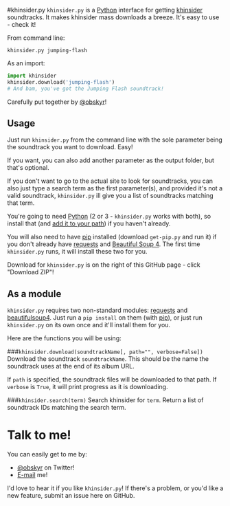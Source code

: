 #khinsider.py
`khinsider.py` is a [Python](https://www.python.org/) interface for getting [khinsider](http://downloads.khinsider.com/) soundtracks. It makes khinsider mass downloads a breeze. It's easy to use - check it!

From command line:
```
khinsider.py jumping-flash
```

As an import:
```python
import khinsider
khinsider.download('jumping-flash')
# And bam, you've got the Jumping Flash soundtrack!
```

Carefully put together by [@obskyr](http://twitter.com/obskyr)!

## Usage
Just run `khinsider.py` from the command line with the sole parameter being the soundtrack you want to download. Easy!

If you want, you can also add another parameter as the output folder, but that's optional.

If you don't want to go to the actual site to look for soundtracks, you can also just type a search term as the first parameter(s), and provided it's not a valid soundtrack, `khinsider.py` ill give you a list of soundtracks matching that term.

You're going to need [Python](https://www.python.org/downloads/) (2 or 3 - `khinsider.py` works with both), so install that (and [add it to your path](http://superuser.com/a/143121)) if you haven't already.

You will also need to have [pip](https://pip.readthedocs.org/en/latest/installing.html) installed (download `get-pip.py` and run it) if you don't already have [requests](https://pypi.python.org/pypi/requests) and [Beautiful Soup 4](https://pypi.python.org/pypi/beautifulsoup4). The first time `khinsider.py` runs, it will install these two for you.

Download for `khinsider.py` is on the right of this GitHub page - click "Download ZIP"!

## As a module
`khinsider.py` requires two non-standard modules: [requests](https://pypi.python.org/pypi/requests) and [beautifulsoup4](https://pypi.python.org/pypi/beautifulsoup4). Just run a `pip install` on them (with [pip](https://pip.readthedocs.org/en/latest/installing.html)), or just run `khinsider.py` on its own once and it'll install them for you.

Here are the functions you will be using:

###`khinsider.download(soundtrackName[, path="", verbose=False])`
Download the soundtrack `soundtrackName`. This should be the name the soundtrack uses at the end of its album URL.

If `path` is specified, the soundtrack files will be downloaded to that path. If `verbose` is `True`, it will print progress as it is downloading.

###`khinsider.search(term)`
Search khinsider for `term`. Return a list of soundtrack IDs matching the search term.

# Talk to me!
You can easily get to me by:

* [@obskyr](http://twitter.com/obskyr/) on Twitter!
* [E-mail](mailto:powpowd@gmail.com) me!

I'd love to hear it if you like `khinsider.py`! If there's a problem, or you'd like a new feature, submit an issue here on GitHub.
